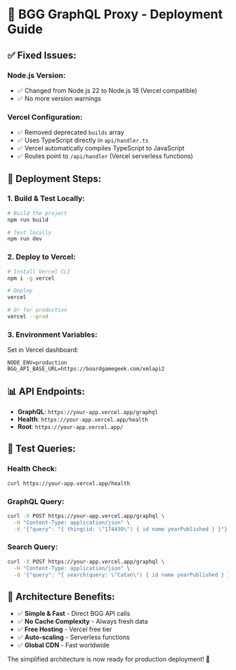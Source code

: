 # 🚀 BGG GraphQL Proxy - Deployment Guide

## ✅ **Fixed Issues:**

### **Node.js Version:**
- ✅ Changed from Node.js 22 to Node.js 18 (Vercel compatible)
- ✅ No more version warnings

### **Vercel Configuration:**
- ✅ Removed deprecated `builds` array
- ✅ Uses TypeScript directly in `api/handler.ts`
- ✅ Vercel automatically compiles TypeScript to JavaScript
- ✅ Routes point to `/api/handler` (Vercel serverless functions)

## 🚀 **Deployment Steps:**

### **1. Build & Test Locally:**
```bash
# Build the project
npm run build

# Test locally
npm run dev
```

### **2. Deploy to Vercel:**
```bash
# Install Vercel CLI
npm i -g vercel

# Deploy
vercel

# Or for production
vercel --prod
```

### **3. Environment Variables:**
Set in Vercel dashboard:
```
NODE_ENV=production
BGG_API_BASE_URL=https://boardgamegeek.com/xmlapi2
```

## 📊 **API Endpoints:**

- **GraphQL**: `https://your-app.vercel.app/graphql`
- **Health**: `https://your-app.vercel.app/health`
- **Root**: `https://your-app.vercel.app/`

## 🎯 **Test Queries:**

### **Health Check:**
```bash
curl https://your-app.vercel.app/health
```

### **GraphQL Query:**
```bash
curl -X POST https://your-app.vercel.app/graphql \
  -H "Content-Type: application/json" \
  -d '{"query": "{ thing(id: \"174430\") { id name yearPublished } }"}'
```

### **Search Query:**
```bash
curl -X POST https://your-app.vercel.app/graphql \
  -H "Content-Type: application/json" \
  -d '{"query": "{ search(query: \"Catan\") { id name yearPublished } }"}'
```

## 🎉 **Architecture Benefits:**

- ✅ **Simple & Fast** - Direct BGG API calls
- ✅ **No Cache Complexity** - Always fresh data
- ✅ **Free Hosting** - Vercel free tier
- ✅ **Auto-scaling** - Serverless functions
- ✅ **Global CDN** - Fast worldwide

The simplified architecture is now ready for production deployment! 🚀
